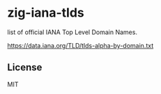 # zig-iana-tlds

list of official IANA Top Level Domain Names.

https://data.iana.org/TLD/tlds-alpha-by-domain.txt

## License

MIT
